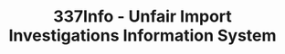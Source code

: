 ---
bigquery: https://console.cloud.google.com/bigquery?p=patents-public-data&d=usitc_investigations&page=dataset&project=sheets-management-319211
citation: US International Trade Commission 337Info Unfair Import Investigations Information
  System
contributors: US International Trade Comission
cost: None
description: US International Trade Commission 337Info Unfair Import Investigations
  Information System contains data on investigations done under Section 337. Section
  337 declares the infringement of certain statutory intellectual property rights
  and other forms of unfair competition in import trade to be unlawful practices.
  Most Section 337 investigations involve allegations of patent or registered trademark
  infringement.
documentation: FAQ and tutorial available on the site
last_edit: 04/10/2022, 09:42:54
location: https://pubapps2.usitc.gov/337external/
maintained_by: US International Trade Comission
schema_fields:
- investigationNo
- lastUpdated
- ouiiParticipation
- scheduledEndDateEvidHear
- title
- startDateMarkmanHearing
- finalIdOnViolationDue
- respondent
- teoReliefGranted
- finalDetViolation
- investigationType
- targetDate
- internalRemand
- publication_number
- teoProceedingInvolved
- ouiiAttorney
- issueDateOtherNonFinal
- aljAssigned
- dateComplaintFiled
- currentStatus
- actualStartDateEvidHear
- cafcAppeals
- id
- complainant
- dateCreated
- teoIdDueDate
- dateOfPublicationFrNotice
- patentNumber
- investigationTermDate
- currentActiveALJ
- gcAttorney
- htsNumbers
- docketNo
- patentNumbers
- finalIdOnViolationIssue
- invUnfairAct
- actualEndDateEvidHear
- copyrightNumbers
- markmanHearing
- endDateMarkmanHearing
- scheduledStartDateEvidHear
- trademarkNumbers
- finalDetNoViolation
- teoIdIssueDate
shortname: unfair_import_investigations
tags:
- import
- legal
- trade
timeframe: 2008-2021 (prior to 2008 downloadable as a JSON file)
title: 337Info - Unfair Import Investigations Information System
uuid: 2721f5ec-e599-4890-9265-9706719fc71e
---